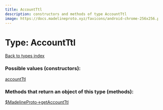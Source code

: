 ```yaml
---
title: AccountTtl
description: constructors and methods of type AccountTtl
image: https://docs.madelineproto.xyz/favicons/android-chrome-256x256.png
---
```

# Type: AccountTtl  
[Back to types index](index.md)



### Possible values (constructors):

[accountTtl](../constructors/accountTtl.md)  



### Methods that return an object of this type (methods):

[$MadelineProto->getAccountTtl](../methods/getAccountTtl.md)  



